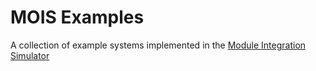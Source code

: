 MOIS Examples
=============

A collection of example systems implemented in the [Module Integration Simulator](https://edinburgh-rbm.github.io/mois)
